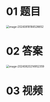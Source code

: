 # 01 题目

<img src="https://cvp.oss-cn-shanghai.aliyuncs.com/202408181845728.png" alt="image-20240818184526652" style="zoom:50%;" />



# 02 答案

<img src="https://cvp.oss-cn-shanghai.aliyuncs.com/202408202149532.png" alt="image-20240820214952359" style="zoom:50%;" />



# 03 视频

